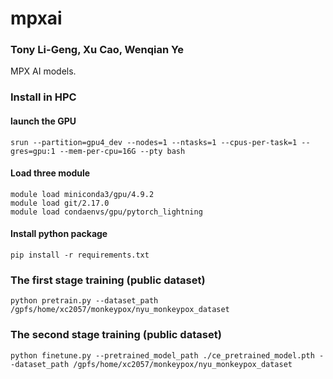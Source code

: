 # mpxai

### Tony Li-Geng, Xu Cao, Wenqian Ye

MPX AI models. 

### Install in HPC    

#### launch the GPU   
```
srun --partition=gpu4_dev --nodes=1 --ntasks=1 --cpus-per-task=1 --gres=gpu:1 --mem-per-cpu=16G --pty bash    
```

#### Load three module    
```
module load miniconda3/gpu/4.9.2
module load git/2.17.0 
module load condaenvs/gpu/pytorch_lightning
```

#### Install python package    
```
pip install -r requirements.txt
```

### The first stage training (public dataset)     

```
python pretrain.py --dataset_path /gpfs/home/xc2057/monkeypox/nyu_monkeypox_dataset
```


### The second stage training (public dataset)     
```
python finetune.py --pretrained_model_path ./ce_pretrained_model.pth --dataset_path /gpfs/home/xc2057/monkeypox/nyu_monkeypox_dataset
```

